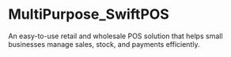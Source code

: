 # MultiPurpose_SwiftPOS
An easy-to-use retail and wholesale POS solution that helps small businesses manage sales, stock, and payments efficiently.
